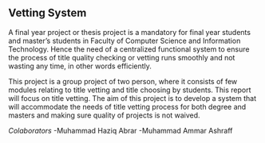 

## Vetting System

A final year project or thesis project is a mandatory for final year students and master’s students
in Faculty of Computer Science and Information Technology. Hence the need of a centralized
functional system to ensure the process of title quality checking or vetting runs smoothly and not
wasting any time, in other words efficiently.

This project is a group project of two person, where it consists of few modules relating to title
vetting and title choosing by students. This report will focus on title vetting. The aim of this project
is to develop a system that will accommodate the needs of title vetting process for both degree and
masters and making sure quality of projects is not waived.

*Colaborators*
-Muhammad Haziq Abrar
-Muhammad Ammar Ashraff
